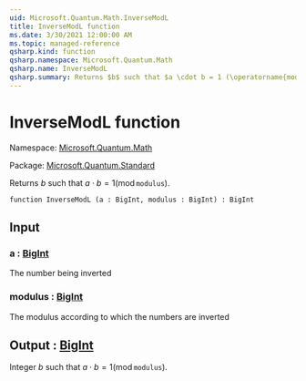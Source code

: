 ```yaml
---
uid: Microsoft.Quantum.Math.InverseModL
title: InverseModL function
ms.date: 3/30/2021 12:00:00 AM
ms.topic: managed-reference
qsharp.kind: function
qsharp.namespace: Microsoft.Quantum.Math
qsharp.name: InverseModL
qsharp.summary: Returns $b$ such that $a \cdot b = 1 (\operatorname{mod} \texttt{modulus})$.
---
```


# InverseModL function

Namespace: [Microsoft.Quantum.Math](xref:Microsoft.Quantum.Math)

Package: [Microsoft.Quantum.Standard](https://nuget.org/packages/Microsoft.Quantum.Standard)


Returns $b$ such that $a \cdot b = 1 (\operatorname{mod} \texttt{modulus})$.

```qsharp
function InverseModL (a : BigInt, modulus : BigInt) : BigInt
```


## Input

### a : [BigInt](xref:microsoft.quantum.lang-ref.bigint)

The number being inverted


### modulus : [BigInt](xref:microsoft.quantum.lang-ref.bigint)

The modulus according to which the numbers are inverted



## Output : [BigInt](xref:microsoft.quantum.lang-ref.bigint)

Integer $b$ such that $a \cdot b = 1 (\operatorname{mod} \texttt{modulus})$.